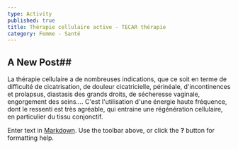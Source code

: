 ```yaml
---
type: Activity
published: true
title: Thérapie cellulaire active - TECAR thérapie
category: Femme - Santé
---
```

## A New Post##

La thérapie cellulaire a de nombreuses indications, que ce soit en terme de difficulté de cicatrisation, de douleur cicatricielle, périnéale, d'incontinences et prolapsus, diastasis des grands droits, de sécheresse vaginale, engorgement des seins.... C'est l'utilisation d'une énergie haute fréquence, dont le ressenti est très agréable, qui entraine une régénération cellulaire, en particulier du tissu conjonctif. 

Enter text in [Markdown](http://daringfireball.net/projects/markdown/). Use the toolbar above, or click the **?** button for formatting help.
